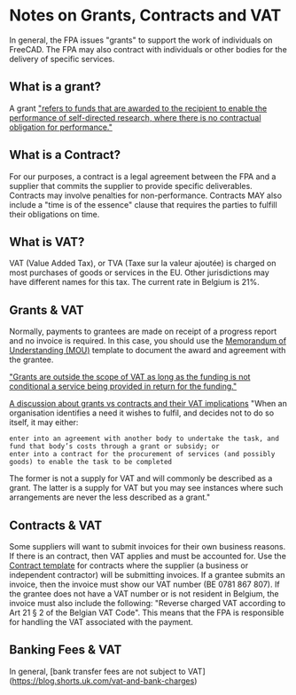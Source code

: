 # Notes on Grants, Contracts and VAT

In general, the FPA issues "grants" to support the work of individuals on FreeCAD.  The FPA may
also contract with individuals or other bodies for the delivery of specific services.


## What is a grant?
A grant ["refers to funds that are awarded to the recipient to enable the performance of self-directed research, where there is no contractual obligation for performance."](https://www.sfu.ca/research/researcher-resources/proposal-development/grants-vs-contracts)


## What is a Contract?
For our purposes, a contract is a legal agreement between the FPA and a supplier that commits the supplier to
provide specific deliverables.  Contracts may involve penalties for non-performance. Contracts MAY also include
a "time is of the essence" clause that requires the parties to fulfill their obligations on time.


## What is VAT?
VAT (Value Added Tax), or TVA (Taxe sur la valeur ajoutée) is charged on most purchases of goods or services in the EU.  Other jurisdictions may have different names for this tax. The current rate in Belgium is 21%.


## Grants & VAT
Normally, payments to grantees are made on receipt of a progress report and no invoice is required.  In this case, you should use
the [Memorandum of Understanding (MOU)](https://github.com/FreeCAD/FPA/blob/main/documents/templates/mou.md) template to document the award and agreement with the grantee.

["Grants are outside the scope of VAT as long as the funding is not conditional a service being provided in return for the funding."](https://www.sussex.ac.uk/finance/how/taxation/vat/vatincome/vatgrants)

[A discussion about grants vs contracts and their VAT implications](https://www.gov.uk/hmrc-internal-manuals/vat-supply-and-consideration/vatsc06311)
"When an organisation identifies a need it wishes to fulfil, and decides not to do so itself, it may either:

    enter into an agreement with another body to undertake the task, and fund that body’s costs through a grant or subsidy; or
    enter into a contract for the procurement of services (and possibly goods) to enable the task to be completed

The former is not a supply for VAT and will commonly be described as a grant. The latter is a supply for VAT but you may see instances where such arrangements are never the less described as a grant."


## Contracts & VAT
Some suppliers will want to submit invoices for their own business reasons.  If there is an contract, then VAT applies and must be accounted for. 
Use the [Contract template](https://github.com/FreeCAD/FPA/blob/main/documents/templates/contract.md) for contracts where the supplier (a business or independent contractor) will be submitting invoices.  If a grantee submits an invoice, then the invoice must show our VAT number (BE 0781 867 807).  If the grantee
does not have a VAT number or is not resident in Belgium, the invoice must also include the following:
"Reverse charged VAT according to Art 21 § 2 of the Belgian VAT Code". This means that the FPA is responsible for handling the VAT associated with the payment.


## Banking Fees & VAT
In general, [bank transfer fees are not subject to VAT] (https://blog.shorts.uk.com/vat-and-bank-charges)

